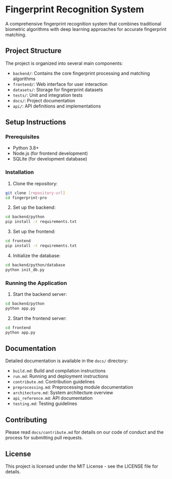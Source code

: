 # Fingerprint Recognition System

A comprehensive fingerprint recognition system that combines traditional biometric algorithms with deep learning approaches for accurate fingerprint matching.

## Project Structure

The project is organized into several main components:

- `backend/`: Contains the core fingerprint processing and matching algorithms
- `frontend/`: Web interface for user interaction
- `datasets/`: Storage for fingerprint datasets
- `tests/`: Unit and integration tests
- `docs/`: Project documentation
- `api/`: API definitions and implementations

## Setup Instructions

### Prerequisites

- Python 3.8+
- Node.js (for frontend development)
- SQLite (for development database)

### Installation

1. Clone the repository:
```bash
git clone [repository-url]
cd fingerprint-pro
```

2. Set up the backend:
```bash
cd backend/python
pip install -r requirements.txt
```

3. Set up the frontend:
```bash
cd frontend
pip install -r requirements.txt
```

4. Initialize the database:
```bash
cd backend/python/database
python init_db.py
```

### Running the Application

1. Start the backend server:
```bash
cd backend/python
python app.py
```

2. Start the frontend server:
```bash
cd frontend
python app.py
```

## Documentation

Detailed documentation is available in the `docs/` directory:

- `build.md`: Build and compilation instructions
- `run.md`: Running and deployment instructions
- `contribute.md`: Contribution guidelines
- `preprocessing.md`: Preprocessing module documentation
- `architecture.md`: System architecture overview
- `api_reference.md`: API documentation
- `testing.md`: Testing guidelines

## Contributing

Please read `docs/contribute.md` for details on our code of conduct and the process for submitting pull requests.

## License

This project is licensed under the MIT License - see the LICENSE file for details. 